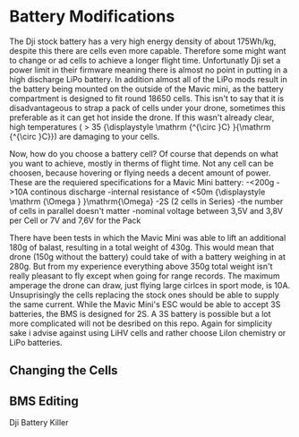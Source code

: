 # Battery Modifications

The Dji stock battery has a very high energy density of about 175Wh/kg, despite this there are cells even more capable. Therefore some might want to change or ad cells to achieve a longer flight time. Unfortunatly Dji set a power limit in their firmware meaning there is almost no point in putting in a high discharge LiPo battery. In addition almost all of the LiPo mods result in the battery being mounted on the outside of the Mavic mini, as the battery compartment is designed to fit round 18650 cells. This isn't to say that it is disadvantageous to strap a pack of cells under your drone, sometimes this preferable as it can get hot inside the drone. If this wasn't already clear, high temperatures ( > 35	{\displaystyle \mathrm {^{\circ }C} }{\mathrm  {^{\circ }C}}) are damaging to your cells. 


Now, how do you choose a battery cell? Of course that depends on what you want to achieve, mostly in therms of flight time. Not any cell can be choosen, because hovering or flying needs a decent amount of power. These are the requiered specifications for a Mavic Mini battery:
-<200g
->10A continous discharge
-internal resistance of <50m	{\displaystyle \mathrm {\Omega } }\mathrm{\Omega}
-2S (2 cells in Series) 
-the number of cells in parallel doesn't matter
-nominal voltage between 3,5V and 3,8V per Cell or 7V and 7,6V for the Pack

There have been tests in which the Mavic Mini was able to lift an additional 180g of balast, resulting in a total weight of 430g. This would mean that drone (150g without the battery) could take of with a battery weighing in at 280g. But from my experience everything above 350g total weight isn't really pleasant to fly except when going for range records. The maximum amperage the drone can draw, just flying large cirlces in sport mode, is 10A. Unsuprisingly the cells replacing the stock ones should be able to supply the same current. While the Mavic Mini's ESC would be able to accept 3S batteries, the BMS is designed for 2S. A 3S battery is possible but a lot more complicated will not be desribed on this repo. Again for simplicity sake i advise against using LiHV cells and rather choose LiIon chemistry or LiPo batteries.

## Changing the Cells

## BMS Editing 

Dji Battery Killer
